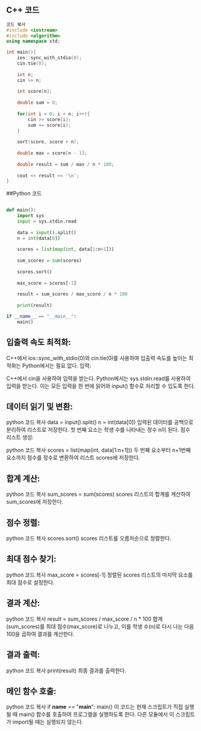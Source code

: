 ## C++ 코드
```cpp
코드 복사
#include <iostream>
#include <algorithm>
using namespace std;

int main(){
    ios::sync_with_stdio(0);
    cin.tie(0);
    
    int n;
    cin >> n;
    
    int score[n];
    
    double sum = 0;
    
    for(int i = 0; i < n; i++){
        cin >> score[i];
        sum += score[i];
    }
    
    sort(score, score + n);
    
    double max = score[n - 1];
    
    double result = sum / max / n * 100;
    
    cout << result << '\n';
}
```
##Python 코드
```python

def main():
    import sys
    input = sys.stdin.read
    
    data = input().split()
    n = int(data[0])
    
    scores = list(map(int, data[1:n+1]))
    
    sum_scores = sum(scores)
    
    scores.sort()
    
    max_score = scores[-1]
    
    result = sum_scores / max_score / n * 100
    
    print(result)

if __name__ == "__main__":
    main()
```
## 입출력 속도 최적화:

C++에서 ios::sync_with_stdio(0)와 cin.tie(0)를 사용하여 입출력 속도를 높이는 최적화는 Python에서는 필요 없다.
입력:

C++에서 cin을 사용하여 입력을 받는다.
Python에서는 sys.stdin.read를 사용하여 입력을 받는다. 이는 모든 입력을 한 번에 읽어와 input() 함수로 처리할 수 있도록 한다.
## 데이터 읽기 및 변환:

python
코드 복사
data = input().split()
n = int(data[0])
입력된 데이터를 공백으로 분리하여 리스트로 저장한다. 첫 번째 요소는 학생 수를 나타내는 정수 n이 된다.
점수 리스트 생성:

python
코드 복사
scores = list(map(int, data[1:n+1]))
두 번째 요소부터 n+1번째 요소까지 점수를 정수로 변환하여 리스트 scores에 저장한다.
## 합계 계산:

python
코드 복사
sum_scores = sum(scores)
scores 리스트의 합계를 계산하여 sum_scores에 저장한다.
## 점수 정렬:

python
코드 복사
scores.sort()
scores 리스트를 오름차순으로 정렬한다.
## 최대 점수 찾기:

python
코드 복사
max_score = scores[-1]
정렬된 scores 리스트의 마지막 요소를 최대 점수로 설정한다.
## 결과 계산:

python
코드 복사
result = sum_scores / max_score / n * 100
합계(sum_scores)를 최대 점수(max_score)로 나누고, 이를 학생 수(n)로 다시 나눈 다음 100을 곱하여 결과를 계산한다.
## 결과 출력:

python
코드 복사
print(result)
최종 결과를 출력한다.
## 메인 함수 호출:

python
코드 복사
if __name__ == "__main__":
    main()
이 코드는 현재 스크립트가 직접 실행될 때 main() 함수를 호출하여 프로그램을 실행하도록 한다. 다른 모듈에서 이 스크립트가 import될 때는 실행되지 않는다.
